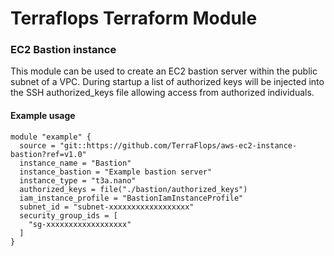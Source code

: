 # Terraflops Terraform Module
 
### EC2 Bastion instance

This module can be used to create an EC2 bastion server within the public subnet of a VPC. During startup a list of authorized keys will be injected into the SSH authorized_keys
file allowing access from authorized individuals. 

#### Example usage

```hcl-terraform
module "example" {
  source = "git::https://github.com/TerraFlops/aws-ec2-instance-bastion?ref=v1.0"
  instance_name = "Bastion"
  instance_bastion = "Example bastion server"
  instance_type = "t3a.nano"
  authorized_keys = file("./bastion/authorized_keys")
  iam_instance_profile = "BastionIamInstanceProfile"
  subnet_id = "subnet-xxxxxxxxxxxxxxxxxx"
  security_group_ids = [
    "sg-xxxxxxxxxxxxxxxxxx"
  ]
}
```
